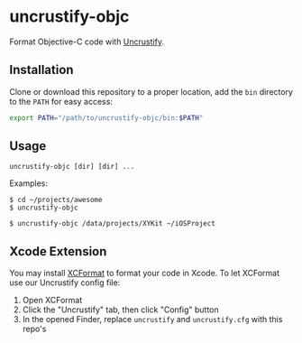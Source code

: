 # uncrustify-objc

Format Objective-C code with [Uncrustify](https://github.com/uncrustify/uncrustify).

## Installation

Clone or download this repository to a proper location, add the `bin` directory to the `PATH` for easy access:

```sh
export PATH="/path/to/uncrustify-objc/bin:$PATH"
```

## Usage

```
uncrustify-objc [dir] [dir] ...
```

Examples:

```console
$ cd ~/projects/awesome
$ uncrustify-objc
```

```console
$ uncrustify-objc /data/projects/XYKit ~/iOSProject
```

## Xcode Extension

You may install [XCFormat](https://apps.apple.com/us/app/xcformat/id1165321484?mt=12) to format your code in Xcode. To let XCFormat use our Uncrustify config file:

1. Open XCFormat
2. Click the "Uncrustify" tab, then click "Config" button
3. In the opened Finder, replace `uncrustify` and `uncrustify.cfg` with this repo's
